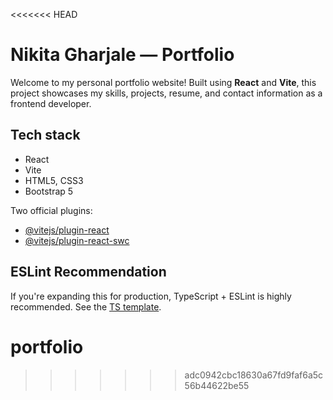 <<<<<<< HEAD
# Nikita Gharjale — Portfolio

Welcome to my personal portfolio website! Built using **React** and **Vite**, this project showcases my skills, projects, resume, and contact information as a frontend developer.

## Tech stack

-  React
-  Vite
-  HTML5, CSS3
-  Bootstrap 5

Two official plugins:
- [@vitejs/plugin-react](https://github.com/vitejs/vite-plugin-react/blob/main/packages/plugin-react)
- [@vitejs/plugin-react-swc](https://github.com/vitejs/vite-plugin-react/blob/main/packages/plugin-react-swc)

## ESLint Recommendation

If you're expanding this for production, TypeScript + ESLint is highly recommended. See the [TS template](https://github.com/vitejs/vite/tree/main/packages/create-vite/template-react-ts).

# portfolio
>>>>>>> adc0942cbc18630a67fd9faf6a5c56b44622be55
